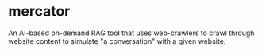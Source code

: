 # mercator
An AI-based on-demand RAG tool that uses web-crawlers to crawl through website content to simulate "a conversation" with a given website.

